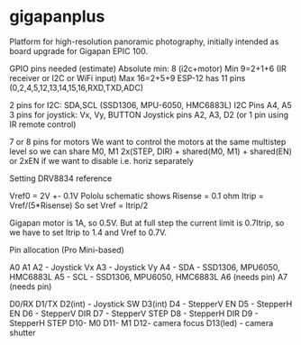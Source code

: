 # gigapanplus
Platform for high-resolution panoramic photography, initially intended as board upgrade for Gigapan EPIC 100.

GPIO pins needed (estimate)
Absolute min: 8 (i2c+motor)
Min  9=2+1+6 (IR receiver or I2C or WiFi input)
Max 16=2+5+9
ESP-12 has 11 pins (0,2,4,5,12,13,14,15,16,RXD,TXD,ADC)

2 pins for I2C: SDA,SCL (SSD1306, MPU-6050, HMC6883L)
    I2C Pins A4, A5
3 pins for joystick: Vx, Vy, BUTTON
    Joystick pins A2, A3, D2
(or 1 pin using IR remote control)

7 or 8 pins for motors
We want to control the motors at the same multistep level so we can share M0, M1
2x(STEP, DIR) + shared(M0, M1) + shared(EN) or 2xEN if we want to disable i.e. horiz separately

Setting DRV8834 reference

 Vref0 = 2V +- 0.1V
 Pololu schematic shows Risense = 0.1 ohm
        Itrip = Vref/(5*Risense)
 So set Vref = Itrip/2

Gigapan motor is 1A, so 0.5V. But at full step the current limit is 0.7Itrip, so
we have to set Itrip to 1.4 and Vref to 0.7V.

Pin allocation (Pro Mini-based)

A0
A1
A2 - Joystick Vx
A3 - Joystick Vy
A4 - SDA - SSD1306, MPU6050, HMC6883L
A5 - SCL - SSD1306, MPU6050, HMC6883L
A6 (needs pin)
A7 (needs pin)

D0/RX
D1/TX
D2(int) - Joystick SW
D3(int)
D4 - StepperV EN
D5 - StepperH EN
D6 - StepperV DIR
D7 - StepperV STEP
D8 - StepperH DIR
D9 - StepperH STEP
D10- M0
D11- M1
D12- camera focus
D13(led) - camera shutter

